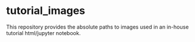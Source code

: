 # tutorial_images
This repository provides the absolute paths to images used in an in-house tutorial html/jupyter notebook.
